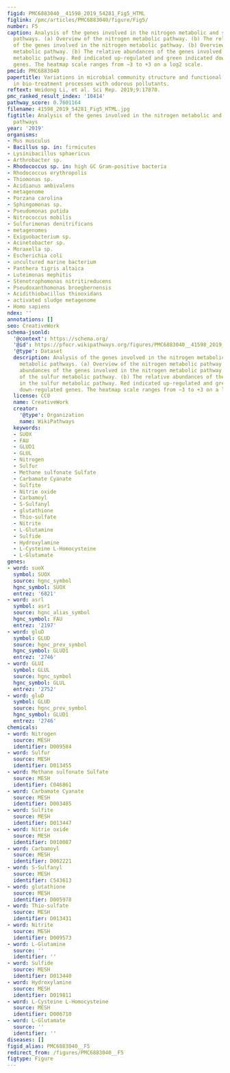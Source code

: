 ```yaml
---
figid: PMC6883040__41598_2019_54281_Fig5_HTML
figlink: /pmc/articles/PMC6883040/figure/Fig5/
number: F5
caption: Analysis of the genes involved in the nitrogen metabolic and sulfur metabolic
  pathways. (a) Overview of the nitrogen metabolic pathway. (b) The relative abundances
  of the genes involved in the nitrogen metabolic pathway. (b) Overview of the sulfur
  metabolic pathway. (b) The relative abundances of the genes involved in the sulfur
  metabolic pathway. Red indicated up-regulated and green indicated down-regulated
  genes. The heatmap scale ranges from −3 to +3 on a log2 scale.
pmcid: PMC6883040
papertitle: Variations in microbial community structure and functional gene expression
  in bio-treatment processes with odorous pollutants.
reftext: Weidong Li, et al. Sci Rep. 2019;9:17870.
pmc_ranked_result_index: '10414'
pathway_score: 0.7601164
filename: 41598_2019_54281_Fig5_HTML.jpg
figtitle: Analysis of the genes involved in the nitrogen metabolic and sulfur metabolic
  pathways
year: '2019'
organisms:
- Mus musculus
- Bacillus sp. in: firmicutes
- Lysinibacillus sphaericus
- Arthrobacter sp.
- Rhodococcus sp. in: high GC Gram-positive bacteria
- Rhodococcus erythropolis
- Thiomonas sp.
- Acidianus ambivalens
- metagenome
- Porzana carolina
- Sphingomonas sp.
- Pseudomonas putida
- Nitrococcus mobilis
- Sulfurimonas denitrificans
- metagenomes
- Exiguobacterium sp.
- Acinetobacter sp.
- Moraxella sp.
- Escherichia coli
- uncultured marine bacterium
- Panthera tigris altaica
- Luteimonas mephitis
- Stenotrophomonas nitritireducens
- Pseudoxanthomonas broegbernensis
- Acidithiobacillus thiooxidans
- activated sludge metagenome
- Homo sapiens
ndex: ''
annotations: []
seo: CreativeWork
schema-jsonld:
  '@context': https://schema.org/
  '@id': https://pfocr.wikipathways.org/figures/PMC6883040__41598_2019_54281_Fig5_HTML.html
  '@type': Dataset
  description: Analysis of the genes involved in the nitrogen metabolic and sulfur
    metabolic pathways. (a) Overview of the nitrogen metabolic pathway. (b) The relative
    abundances of the genes involved in the nitrogen metabolic pathway. (b) Overview
    of the sulfur metabolic pathway. (b) The relative abundances of the genes involved
    in the sulfur metabolic pathway. Red indicated up-regulated and green indicated
    down-regulated genes. The heatmap scale ranges from −3 to +3 on a log2 scale.
  license: CC0
  name: CreativeWork
  creator:
    '@type': Organization
    name: WikiPathways
  keywords:
  - SUOX
  - FAU
  - GLUD1
  - GLUL
  - Nitrogen
  - Sulfur
  - Methane sulfonate Sulfate
  - Carbamate Cyanate
  - Sulfite
  - Nitrie oxide
  - Carbamoyl
  - S-Sulfanyl
  - glutathione
  - Thio-sulfate
  - Nitrite
  - L-Glutamine
  - Sulfide
  - Hydroxylamine
  - L-Cysteine L-Homocysteine
  - L-Glutamate
genes:
- word: suoX
  symbol: SUOX
  source: hgnc_symbol
  hgnc_symbol: SUOX
  entrez: '6821'
- word: asrl
  symbol: asr1
  source: hgnc_alias_symbol
  hgnc_symbol: FAU
  entrez: '2197'
- word: gluD
  symbol: GLUD
  source: hgnc_prev_symbol
  hgnc_symbol: GLUD1
  entrez: '2746'
- word: GLUI
  symbol: GLUL
  source: hgnc_symbol
  hgnc_symbol: GLUL
  entrez: '2752'
- word: gluD
  symbol: GLUD
  source: hgnc_prev_symbol
  hgnc_symbol: GLUD1
  entrez: '2746'
chemicals:
- word: Nitrogen
  source: MESH
  identifier: D009584
- word: Sulfur
  source: MESH
  identifier: D013455
- word: Methane sulfonate Sulfate
  source: MESH
  identifier: C046861
- word: Carbamate Cyanate
  source: MESH
  identifier: D003485
- word: Sulfite
  source: MESH
  identifier: D013447
- word: Nitrie oxide
  source: MESH
  identifier: D010087
- word: Carbamoyl
  source: MESH
  identifier: D002221
- word: S-Sulfanyl
  source: MESH
  identifier: C543613
- word: glutathione
  source: MESH
  identifier: D005978
- word: Thio-sulfate
  source: MESH
  identifier: D013431
- word: Nitrite
  source: MESH
  identifier: D009573
- word: L-Glutamine
  source: ''
  identifier: ''
- word: Sulfide
  source: MESH
  identifier: D013440
- word: Hydroxylamine
  source: MESH
  identifier: D019811
- word: L-Cysteine L-Homocysteine
  source: MESH
  identifier: D006710
- word: L-Glutamate
  source: ''
  identifier: ''
diseases: []
figid_alias: PMC6883040__F5
redirect_from: /figures/PMC6883040__F5
figtype: Figure
---
```

